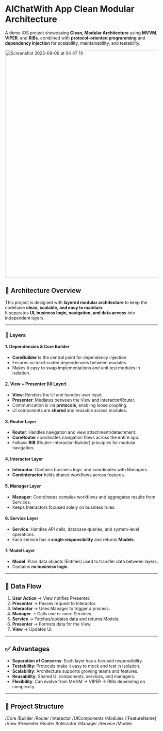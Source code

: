 # AIChatWith App Clean Modular Architecture
A demo iOS project showcasing **Clean, Modular Architecture** using **MVVM**, **VIPER**, and **RIBs**, combined with **protocol-oriented programming** and **dependency injection** for scalability, maintainability, and testability.

<img width="1017" height="750" alt="Screenshot 2025-08-09 at 04 47 19" src="https://github.com/user-attachments/assets/d0400941-f96b-411f-aa5c-8ed8266e8085" />

## 📐 Architecture Overview

This project is designed with **layered modular architecture** to keep the codebase **clean, scalable, and easy to maintain**.  
It separates **UI, business logic, navigation, and data access** into independent layers.

---

### 🧩 Layers

#### 1. Dependencies & Core Builder
- **CoreBuilder** is the central point for dependency injection.
- Ensures no hard-coded dependencies between modules.
- Makes it easy to swap implementations and unit test modules in isolation.

#### 2. View + Presenter (UI Layer)
- **View**: Renders the UI and handles user input.
- **Presenter**: Mediates between the View and Interactor/Router.
- Communication is via **protocols**, enabling loose coupling.
- UI components are **shared** and reusable across modules.

#### 3. Router Layer
- **Router**: Handles navigation and view attachment/detachment.
- **CoreRouter** coordinates navigation flows across the entire app.
- Follows **RIB** (Router–Interactor–Builder) principles for modular navigation.

#### 4. Interactor Layer
- **Interactor**: Contains business logic and coordinates with Managers.
- **CoreInteractor** holds shared workflows across features.

#### 5. Manager Layer
- **Manager**: Coordinates complex workflows and aggregates results from Services.
- Keeps Interactors focused solely on business rules.

#### 6. Service Layer
- **Service**: Handles API calls, database queries, and system-level operations.
- Each service has a **single responsibility** and returns **Models**.

#### 7. Model Layer
- **Model**: Plain data objects (Entities) used to transfer data between layers.
- Contains **no business logic**.

---

## 🔄 Data Flow

1. **User Action** → View notifies Presenter.  
2. **Presenter** → Passes request to Interactor.  
3. **Interactor** → Uses Manager to trigger a process.  
4. **Manager** → Calls one or more Services.  
5. **Service** → Fetches/updates data and returns Models.  
6. **Presenter** → Formats data for the View.  
7. **View** → Updates UI.

---

## ✅ Advantages

- **Separation of Concerns**: Each layer has a focused responsibility.
- **Testability**: Protocols make it easy to mock and test in isolation.
- **Scalability**: Architecture supports growing teams and features.
- **Reusability**: Shared UI components, services, and managers.
- **Flexibility**: Can evolve from MVVM → VIPER → RIBs depending on complexity.

---

## 📂 Project Structure
/Core
/Builder
/Router
/Interactor
/UIComponents
/Modules
/[FeatureName]
/View
/Presenter
/Router
/Interactor
/Manager
/Service
/Models

